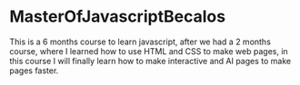 # MasterOfJavascriptBecalos
This is a 6 months course to learn javascript, after we had a 2 months course, where I learned how to use HTML and CSS to make web pages, in this course I will finally learn how to make interactive and AI pages to make pages faster.
